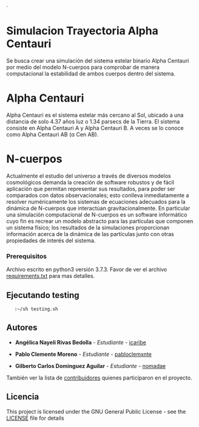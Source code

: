 ·
# Simulacion Trayectoria Alpha Centauri

Se busca crear una simulación del sistema estelar binario Alpha Centauri por medio del modelo N-cuerpos para comprobar de manera computacional la estabilidad de ambos cuerpos dentro del sistema.

# Alpha Centauri

Alpha Centauri es el sistema estelar más cercano al Sol, ubicado a una distancia de solo 4.37 años luz o 1.34 parsecs de la Tierra. El sistema consiste en Alpha Centauri A y Alpha Centauri B. A veces se lo conoce como Alpha Centauri AB (α Cen AB).

# N-cuerpos

Actualmente el estudio del universo a través de diversos modelos cosmológicos demanda la creación de software robustos y de fácil aplicación que permitan representar sus resultados, para poder ser comparados con datos observacionales; esto conlleva inmediatamente a resolver numéricamente los sistemas de ecuaciones adecuados para la dinámica de N-cuerpos que interactúan gravitacionalmente. En particular una simulación computacional de N-cuerpos es un software informático cuyo fin es recrear un modelo abstracto para las partículas que componen un sistema físico; los resultados de la simulaciones proporcionan información acerca de la dinámica de las partículas junto con otras propiedades de interés del sistema.

### Prerequisitos

Archivo escrito en python3 versión 3.7.3.
Favor de ver el archivo [requirements.txt](requirements.txt) para mas detalles.

## Ejecutando testing


```
   :~/sh testing.sh
```

## Autores

* **Angélica Nayeli Rivas Bedolla** - *Estudiante* - [icaribe](https://github.com/IcaRiBe)

* **Pablo Clemente Moreno** - *Estudiante* - [pabloclemxnte](https://github.com/pabloclemxnte)

* **Gilberto Carlos Dominguez Aguilar** - *Estudiante* - [nomadae](https://github.com/nomadae)


También ver la lista de [contribuidores](https://github.com/name-not-found/N-Body/contributors) quienes participaron en el proyecto.

## Licencia

This project is licensed under the GNU General Public License - see the [LICENSE](LICENSE) file for details
